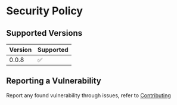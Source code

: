# Security Policy
[contributing]: CONTRIBUTING.md
## Supported Versions

| Version | Supported          |
| ------- | ------------------ |
| 0.0.8   | :white_check_mark: |

## Reporting a Vulnerability

Report any found vulnerability through issues, refer to [Contributing][contributing]
